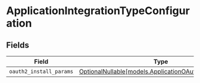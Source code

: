 # ApplicationIntegrationTypeConfiguration


## Fields

| Field                                                                                                  | Type                                                                                                   | Required                                                                                               | Description                                                                                            |
| ------------------------------------------------------------------------------------------------------ | ------------------------------------------------------------------------------------------------------ | ------------------------------------------------------------------------------------------------------ | ------------------------------------------------------------------------------------------------------ |
| `oauth2_install_params`                                                                                | [OptionalNullable[models.ApplicationOAuth2InstallParams]](../models/applicationoauth2installparams.md) | :heavy_minus_sign:                                                                                     | N/A                                                                                                    |